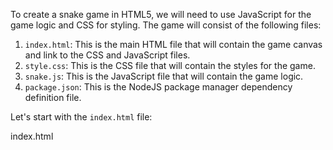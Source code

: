 To create a snake game in HTML5, we will need to use JavaScript for the game logic and CSS for styling. The game will consist of the following files:

1. `index.html`: This is the main HTML file that will contain the game canvas and link to the CSS and JavaScript files.
2. `style.css`: This is the CSS file that will contain the styles for the game.
3. `snake.js`: This is the JavaScript file that will contain the game logic.
4. `package.json`: This is the NodeJS package manager dependency definition file.

Let's start with the `index.html` file:

index.html
